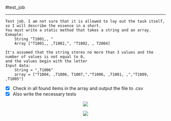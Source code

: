 #test_job
***
````
Test job. I am not sure that it is allowed to lay out the task itself, so I will describe the essence in a short.
You must write a static method that takes a string and an array.
Exmaple: 
    String "T1001,, "
    Array ["T1001,, ,T1002,", "T1002, , T2004] 

It's assumed that the string stores no more than 3 values and the number of values is not equal to 0,
and the values begin with the letter
Input data: 
    String = ",T1006"
    array = ["T1004, ,T1006, T1007,","T1006, ,T1001, ,","T1009, ,T1005"]

````
- [x] Check in all found items in the array and output the file to .csv
- [x] Also write the necessary tests

<p align="center"><img src="https://github.com/SoraRise/test_job/blob/master/src/main/resources/assets/test_job.png"><p>
<p align="center"><img src="https://github.com/SoraRise/test_job/blob/master/src/main/resources/assets/test_job_result_test.png"><p>
